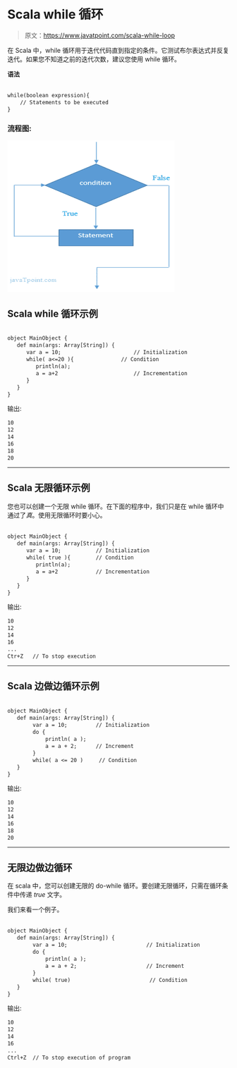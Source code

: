 # Scala while 循环

> 原文：<https://www.javatpoint.com/scala-while-loop>

在 Scala 中，while 循环用于迭代代码直到指定的条件。它测试布尔表达式并反复迭代。如果您不知道之前的迭代次数，建议您使用 while 循环。

**语法**

```

while(boolean expression){
	// Statements to be executed
}

```

### 流程图:

![Scala While loop 1](img/a6e790fe4d131eb81e901a80ae813ca2.png)

## Scala while 循环示例

```

object MainObject {
   def main(args: Array[String]) {
      var a = 10;      	 				// Initialization
      while( a<=20 ){      			// Condition
         println(a);
         a = a+2               			// Incrementation
      }
   }
}

```

输出:

```
10
12
14
16
18
20

```

* * *

## Scala 无限循环示例

您也可以创建一个无限 while 循环。在下面的程序中，我们只是在 while 循环中通过了*真*。使用无限循环时要小心。

```

object MainObject {
   def main(args: Array[String]) {
      var a = 10;       	// Initialization
      while( true ){    	// Condition
         println(a);
         a = a+2        	// Incrementation
      }
   }
}

```

输出:

```
10
12
14
16
...
Ctr+Z	// To stop execution

```

* * *

## Scala 边做边循环示例

```

object MainObject {
   def main(args: Array[String]) {
        var a = 10;         // Initialization
        do {
            println( a );
            a = a + 2;      // Increment
        }
        while( a <= 20 )     // Condition
   }
}

```

输出:

```
10
12
14
16
18
20

```

* * *

## 无限边做边循环

在 scala 中，您可以创建无限的 do-while 循环。要创建无限循环，只需在循环条件中传递 *true* 文字。

我们来看一个例子。

```

object MainObject {
   def main(args: Array[String]) {
        var a = 10;         				// Initialization
        do {
            println( a );
            a = a + 2;      				// Increment
        }
        while( true)    					 // Condition
   }
}

```

输出:

```
10
12
14
16
...
Ctrl+Z	// To stop execution of program

```